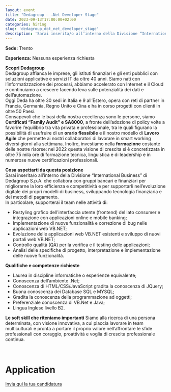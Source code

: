 ```yaml
---
layout: event
title: "Dedagroup – .Net Developer Stage"
date: 2023-09-13T17:00:00+02:00
categories: hiring
slug: 'dedagroup_dot_net_developer_stage'
description: 'Sarai inserita/o all’interno della Divisione “International Business” di Dedagroup S.p.A. che collabora con gruppi bancari e finanziari per migliorarne la loro efficienza e competitività e per supportarli nell’evoluzione digitale dei propri modelli di business, sviluppando tecnologia finanziaria e dei metodi di pagamento'
---
```


**Sede:** Trento  
  
**Esperienza:** Nessuna esperienza richiesta 
  
**Scopri Dedagroup**  
Dedagroup affianca le imprese, gli istituti finanziari e gli enti pubblici con soluzioni applicative e servizi IT da oltre 40 anni. Siamo nati con l’informatizzazione dei processi, abbiamo accelerato con Internet e il Cloud e continuiamo a crescere facendo leva sulle potenzialità dei dati e dell’automazione.  
Oggi Deda ha oltre 30 sedi in Italia e 9 all’Estero, opera con reti di partner in Francia, Germania, Regno Unito e Cina e ha in corso progetti con clienti in oltre 50 Paesi.  
Consapevoli che le basi della nostra eccellenza sono le persone, siamo **Certificati “Family Audit” e SA8000**, a fronte dell’adozione di policy volte a favorire l’equilibrio tra vita privata e professionale, tra le quali figurano la possibilità di usufruire di un **orario flessibile** e il nostro modello di **Lavoro Agile** che permette ai nostri collaboratori di lavorare in smart working diversi giorni alla settimana. Inoltre, investiamo nella **formazione** costante delle nostre risorse: nel 2022 questa visione di crescita si è concretizzata in oltre 75 mila ore di formazione tecnica, linguistica e di leadership e in numerose nuove certificazioni professionali.  
  
**Cosa aspettarti da questa posizione**  
Sarai inserita/o all’interno della Divisione “International Business” di Dedagroup S.p.A. che collabora con gruppi bancari e finanziari per migliorarne la loro efficienza e competitività e per supportarli nell’evoluzione digitale dei propri modelli di business, sviluppando tecnologia finanziaria e dei metodi di pagamento.  
In particolare, supporterai il team nelle attività di:  
* Restyling grafico dell'interfaccia utente (frontend) del lato consumer e integrazione con applicazioni online e mobile banking;
* Implementazione di nuove funzionalità e correzione di bug nelle applicazioni web VB.NET;
* Evoluzione delle applicazioni web VB.NET esistenti e sviluppo di nuovi portali web VB.NET;
* Controllo qualità (QA) per la verifica e il testing delle applicazioni;
* Analisi delle specifiche di progetto, interpretazione e implementazione delle nuove funzionalità.
  
**Qualifiche e competenze richieste**  
* Laurea in discipline informatiche o esperienze equivalente;
* Conoscenza dell’ambiente .Net;
* Conoscenza di HTML/CSS/JavaScript gradita la conoscenza di JQuery;
* Buona conoscenza dei Database SQL e MYSQL;
* Gradita la conoscenza della programmazione ad oggetti;
* Preferenziale conoscenza di VB.Net e Java;
* Lingua Inglese livello B2.
  
**Le soft skill che riteniamo importanti**
Siamo alla ricerca di una persona determinata, con visione innovativa, a cui piaccia lavorare in team multiculturali e pronta a portare il proprio valore nell’affrontare le sfide professionali con coraggio, proattività e voglia di crescita professionale continua.
  
<br>

# Application

[Invia qui la tua candidatura](https://joblink.allibo.com/ats3/job-offer.aspx?DM=2090&SG=6&FT=1576&ID=61373&LN=IT)
